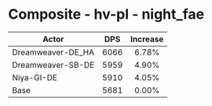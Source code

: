 # Composite - hv-pl - night_fae
| Actor | DPS | Increase |
|---|:---:|:---:|
|Dreamweaver-DE_HA|6066|6.78%|
|Dreamweaver-SB-DE|5959|4.90%|
|Niya-GI-DE|5910|4.05%|
|Base|5681|0.00%|
